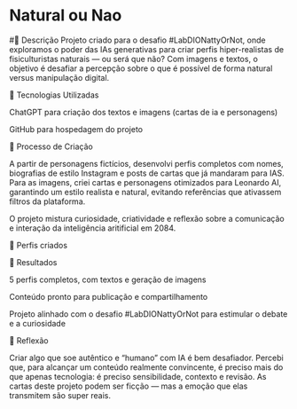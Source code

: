 # Natural ou Nao

#📒 Descrição
Projeto criado para o desafio #LabDIONattyOrNot, onde exploramos o poder das IAs generativas para criar perfis hiper-realistas de fisiculturistas naturais — ou será que não? Com imagens e textos, o objetivo é desafiar a percepção sobre o que é possível de forma natural versus manipulação digital.

🤖 Tecnologias Utilizadas 

ChatGPT para criação dos textos e imagens (cartas de ia e personagens)

GitHub para hospedagem do projeto


🧐 Processo de Criação

A partir de personagens fictícios, desenvolvi perfis completos com nomes, biografias de estilo Instagram e posts de cartas que já mandaram para IAS. Para as imagens, criei cartas e personagens otimizados para Leonardo AI, garantindo um estilo realista e natural, evitando referências que ativassem filtros da plataforma.

O projeto mistura curiosidade, criatividade e reflexão sobre a comunicação e interação da inteligência aritificial em 2084.

📸 Perfis criados






















🚀 Resultados

5 perfis completos, com textos e geração de imagens

Conteúdo pronto para publicação e compartilhamento

Projeto alinhado com o desafio #LabDIONattyOrNot para estimular o debate e a curiosidade

💭 Reflexão

Criar algo que soe autêntico e “humano” com IA é bem desafiador. Percebi que, para alcançar um conteúdo realmente convincente, é preciso mais do que apenas tecnologia: é preciso sensibilidade, contexto e revisão. As cartas deste projeto podem ser ficção — mas a emoção que elas transmitem são super reais.
